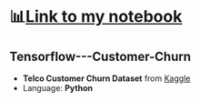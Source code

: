 # 📊[Link to my notebook](https://github.com/slaisha/Tensorflow---Customer-Churn/blob/main/Tensorflow_Churn.ipynb)

## Tensorflow---Customer-Churn

- **Telco Customer Churn Dataset** from [Kaggle](https://www.kaggle.com/datasets/blastchar/telco-customer-churn)
- Language: **Python**
